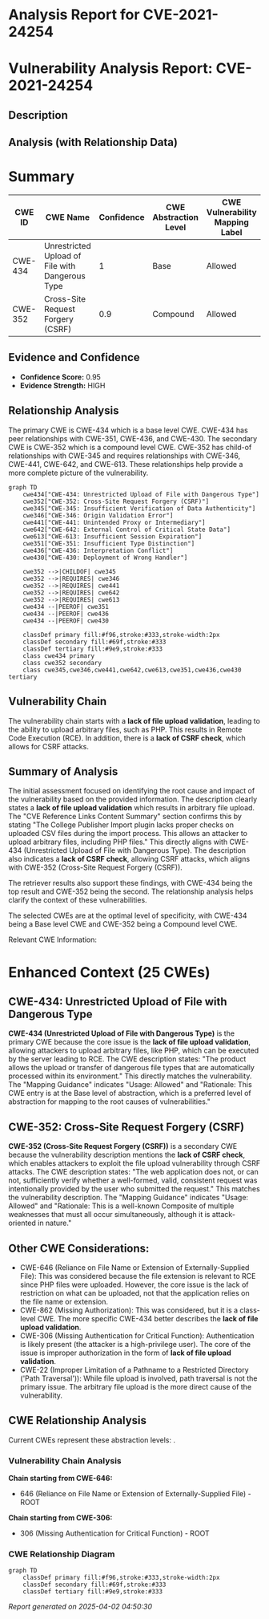 # Analysis Report for CVE-2021-24254

# Vulnerability Analysis Report: CVE-2021-24254

## Description



## Analysis (with Relationship Data)

# Summary
| CWE ID  | CWE Name  | Confidence | CWE Abstraction Level | CWE Vulnerability Mapping Label | CWE-Vulnerability Mapping Notes |
|---|---|---|---|---|---|
| CWE-434 | Unrestricted Upload of File with Dangerous Type | 1 | Base | Allowed | Primary CWE |
| CWE-352 | Cross-Site Request Forgery (CSRF) | 0.9 | Compound | Allowed | Secondary Candidate |

## Evidence and Confidence

*   **Confidence Score:** 0.95
*   **Evidence Strength:** HIGH

## Relationship Analysis
The primary CWE is CWE-434 which is a base level CWE. CWE-434 has peer relationships with CWE-351, CWE-436, and CWE-430. The secondary CWE is CWE-352 which is a compound level CWE. CWE-352 has child-of relationships with CWE-345 and requires relationships with CWE-346, CWE-441, CWE-642, and CWE-613. These relationships help provide a more complete picture of the vulnerability.

```mermaid
graph TD
    cwe434["CWE-434: Unrestricted Upload of File with Dangerous Type"]
    cwe352["CWE-352: Cross-Site Request Forgery (CSRF)"]
    cwe345["CWE-345: Insufficient Verification of Data Authenticity"]
    cwe346["CWE-346: Origin Validation Error"]
    cwe441["CWE-441: Unintended Proxy or Intermediary"]
    cwe642["CWE-642: External Control of Critical State Data"]
    cwe613["CWE-613: Insufficient Session Expiration"]
    cwe351["CWE-351: Insufficient Type Distinction"]
    cwe436["CWE-436: Interpretation Conflict"]
    cwe430["CWE-430: Deployment of Wrong Handler"]

    cwe352 -->|CHILDOF| cwe345
    cwe352 -->|REQUIRES| cwe346
    cwe352 -->|REQUIRES| cwe441
    cwe352 -->|REQUIRES| cwe642
    cwe352 -->|REQUIRES| cwe613
    cwe434 --|PEEROF| cwe351
    cwe434 --|PEEROF| cwe436
    cwe434 --|PEEROF| cwe430

    classDef primary fill:#f96,stroke:#333,stroke-width:2px
    classDef secondary fill:#69f,stroke:#333
    classDef tertiary fill:#9e9,stroke:#333
    class cwe434 primary
    class cwe352 secondary
    class cwe345,cwe346,cwe441,cwe642,cwe613,cwe351,cwe436,cwe430 tertiary
```

## Vulnerability Chain
The vulnerability chain starts with a **lack of file upload validation**, leading to the ability to upload arbitrary files, such as PHP. This results in Remote Code Execution (RCE). In addition, there is a **lack of CSRF check**, which allows for CSRF attacks.

## Summary of Analysis
The initial assessment focused on identifying the root cause and impact of the vulnerability based on the provided information. The description clearly states a **lack of file upload validation** which results in arbitrary file upload. The "CVE Reference Links Content Summary" section confirms this by stating "The College Publisher Import plugin lacks proper checks on uploaded CSV files during the import process. This allows an attacker to upload arbitrary files, including PHP files." This directly aligns with CWE-434 (Unrestricted Upload of File with Dangerous Type). The description also indicates a **lack of CSRF check**, allowing CSRF attacks, which aligns with CWE-352 (Cross-Site Request Forgery (CSRF)).

The retriever results also support these findings, with CWE-434 being the top result and CWE-352 being the second. The relationship analysis helps clarify the context of these vulnerabilities.

The selected CWEs are at the optimal level of specificity, with CWE-434 being a Base level CWE and CWE-352 being a Compound level CWE.

Relevant CWE Information:

# Enhanced Context (25 CWEs)

## CWE-434: Unrestricted Upload of File with Dangerous Type
**CWE-434 (Unrestricted Upload of File with Dangerous Type)** is the primary CWE because the core issue is the **lack of file upload validation**, allowing attackers to upload arbitrary files, like PHP, which can be executed by the server leading to RCE. The CWE description states: "The product allows the upload or transfer of dangerous file types that are automatically processed within its environment." This directly matches the vulnerability. The "Mapping Guidance" indicates "Usage: Allowed" and "Rationale: This CWE entry is at the Base level of abstraction, which is a preferred level of abstraction for mapping to the root causes of vulnerabilities."

## CWE-352: Cross-Site Request Forgery (CSRF)
**CWE-352 (Cross-Site Request Forgery (CSRF))** is a secondary CWE because the vulnerability description mentions the **lack of CSRF check**, which enables attackers to exploit the file upload vulnerability through CSRF attacks. The CWE description states: "The web application does not, or can not, sufficiently verify whether a well-formed, valid, consistent request was intentionally provided by the user who submitted the request." This matches the vulnerability description. The "Mapping Guidance" indicates "Usage: Allowed" and "Rationale: This is a well-known Composite of multiple weaknesses that must all occur simultaneously, although it is attack-oriented in nature."

## Other CWE Considerations:
*   CWE-646 (Reliance on File Name or Extension of Externally-Supplied File): This was considered because the file extension is relevant to RCE since PHP files were uploaded. However, the core issue is the lack of restriction on what can be uploaded, not that the application relies on the file name or extension.
*   CWE-862 (Missing Authorization): This was considered, but it is a class-level CWE. The more specific CWE-434 better describes the **lack of file upload validation**.
*   CWE-306 (Missing Authentication for Critical Function): Authentication is likely present (the attacker is a high-privilege user). The core of the issue is improper authorization in the form of **lack of file upload validation**.
*   CWE-22 (Improper Limitation of a Pathname to a Restricted Directory ('Path Traversal')): While file upload is involved, path traversal is not the primary issue. The arbitrary file upload is the more direct cause of the vulnerability.


## CWE Relationship Analysis

Current CWEs represent these abstraction levels: .


### Vulnerability Chain Analysis

**Chain starting from CWE-646:**
- 646 (Reliance on File Name or Extension of Externally-Supplied File) - ROOT


**Chain starting from CWE-306:**
- 306 (Missing Authentication for Critical Function) - ROOT



### CWE Relationship Diagram

```mermaid
graph TD
    classDef primary fill:#f96,stroke:#333,stroke-width:2px
    classDef secondary fill:#69f,stroke:#333
    classDef tertiary fill:#9e9,stroke:#333
```



*Report generated on 2025-04-02 04:50:30*
